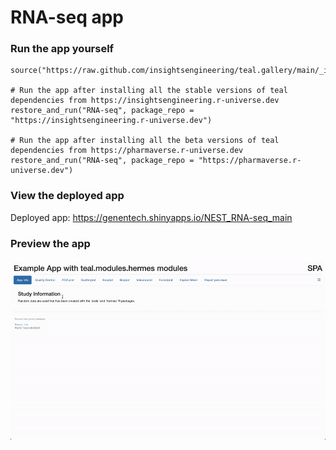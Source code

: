 
<!-- Generated by app_readme_template.Rmd and generate_app_readme.R: do not edit by hand-->

# RNA-seq app

### Run the app yourself

    source("https://raw.github.com/insightsengineering/teal.gallery/main/_internal/utils/sourceme.R")

    # Run the app after installing all the stable versions of teal dependencies from https://insightsengineering.r-universe.dev
    restore_and_run("RNA-seq", package_repo = "https://insightsengineering.r-universe.dev")

    # Run the app after installing all the beta versions of teal dependencies from https://pharmaverse.r-universe.dev
    restore_and_run("RNA-seq", package_repo = "https://pharmaverse.r-universe.dev")

### View the deployed app

Deployed app: <https://genentech.shinyapps.io/NEST_RNA-seq_main>

### Preview the app

![](../_internal/quarto/assets/img/RNA-seq.gif)<!-- -->
